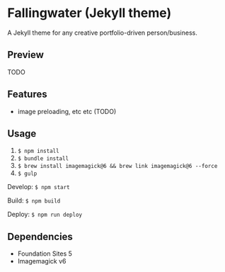 # Fallingwater (Jekyll theme)

A Jekyll theme for any creative portfolio-driven person/business.

## Preview

TODO

## Features

* image preloading, etc etc (TODO)

## Usage

1. `$ npm install`
1. `$ bundle install`
1. `$ brew install imagemagick@6 && brew link imagemagick@6 --force`
1. `$ gulp`

Develop: `$ npm start`

Build: `$ npm build`

Deploy: `$ npm run deploy`

## Dependencies

* Foundation Sites 5
* Imagemagick v6